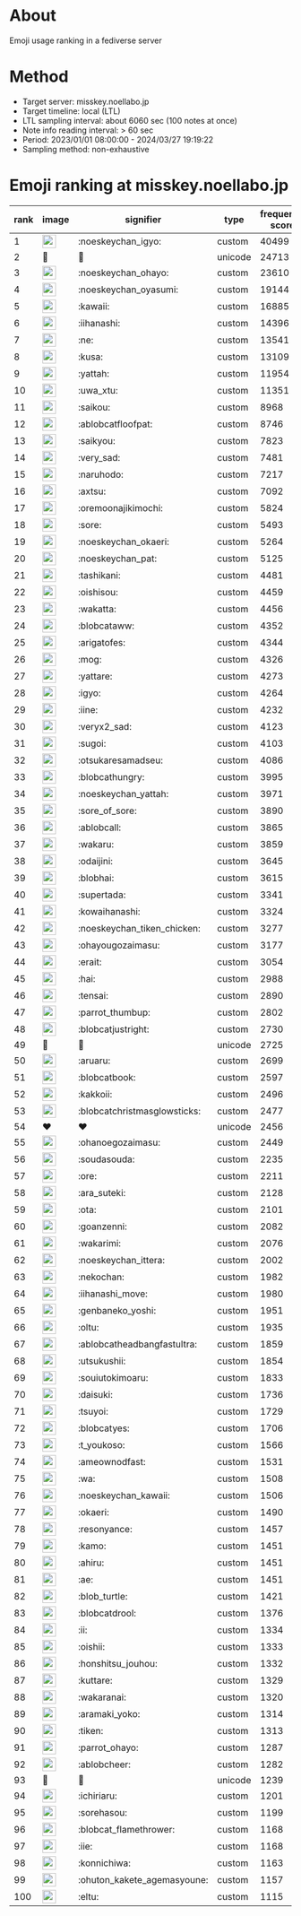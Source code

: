 # About
Emoji usage ranking in a fediverse server

# Method
- Target server: misskey.noellabo.jp
- Target timeline: local (LTL)
- LTL sampling interval: about 6060 sec (100 notes at once)
- Note info reading interval: > 60 sec
- Period: 2023/01/01 08:00:00 - 2024/03/27 19:19:22 
- Sampling method: non-exhaustive

# Emoji ranking at misskey.noellabo.jp

|rank|image|signifier|type|frequency score|
|----|----|----|----|----|
|1|<img height="24" src="https://misskey.noellabo.jp/emoji/noeskeychan_igyo.webp">|:noeskeychan_igyo:|custom|40499|
|2|🎉|🎉|unicode|24713|
|3|<img height="24" src="https://misskey.noellabo.jp/emoji/noeskeychan_ohayo.webp">|:noeskeychan_ohayo:|custom|23610|
|4|<img height="24" src="https://misskey.noellabo.jp/emoji/noeskeychan_oyasumi.webp">|:noeskeychan_oyasumi:|custom|19144|
|5|<img height="24" src="https://misskey.noellabo.jp/emoji/kawaii.webp">|:kawaii:|custom|16885|
|6|<img height="24" src="https://misskey.noellabo.jp/emoji/iihanashi.webp">|:iihanashi:|custom|14396|
|7|<img height="24" src="https://misskey.noellabo.jp/emoji/ne.webp">|:ne:|custom|13541|
|8|<img height="24" src="https://misskey.noellabo.jp/emoji/kusa.webp">|:kusa:|custom|13109|
|9|<img height="24" src="https://misskey.noellabo.jp/emoji/yattah.webp">|:yattah:|custom|11954|
|10|<img height="24" src="https://misskey.noellabo.jp/emoji/uwa_xtu.webp">|:uwa_xtu:|custom|11351|
|11|<img height="24" src="https://misskey.noellabo.jp/emoji/saikou.webp">|:saikou:|custom|8968|
|12|<img height="24" src="https://misskey.noellabo.jp/emoji/ablobcatfloofpat.webp">|:ablobcatfloofpat:|custom|8746|
|13|<img height="24" src="https://misskey.noellabo.jp/emoji/saikyou.webp">|:saikyou:|custom|7823|
|14|<img height="24" src="https://misskey.noellabo.jp/emoji/very_sad.webp">|:very_sad:|custom|7481|
|15|<img height="24" src="https://misskey.noellabo.jp/emoji/naruhodo.webp">|:naruhodo:|custom|7217|
|16|<img height="24" src="https://misskey.noellabo.jp/emoji/axtsu.webp">|:axtsu:|custom|7092|
|17|<img height="24" src="https://misskey.noellabo.jp/emoji/oremoonajikimochi.webp">|:oremoonajikimochi:|custom|5824|
|18|<img height="24" src="https://misskey.noellabo.jp/emoji/sore.webp">|:sore:|custom|5493|
|19|<img height="24" src="https://misskey.noellabo.jp/emoji/noeskeychan_okaeri.webp">|:noeskeychan_okaeri:|custom|5264|
|20|<img height="24" src="https://misskey.noellabo.jp/emoji/noeskeychan_pat.webp">|:noeskeychan_pat:|custom|5125|
|21|<img height="24" src="https://misskey.noellabo.jp/emoji/tashikani.webp">|:tashikani:|custom|4481|
|22|<img height="24" src="https://misskey.noellabo.jp/emoji/oishisou.webp">|:oishisou:|custom|4459|
|23|<img height="24" src="https://misskey.noellabo.jp/emoji/wakatta.webp">|:wakatta:|custom|4456|
|24|<img height="24" src="https://misskey.noellabo.jp/emoji/blobcataww.webp">|:blobcataww:|custom|4352|
|25|<img height="24" src="https://misskey.noellabo.jp/emoji/arigatofes.webp">|:arigatofes:|custom|4344|
|26|<img height="24" src="https://misskey.noellabo.jp/emoji/mog.webp">|:mog:|custom|4326|
|27|<img height="24" src="https://misskey.noellabo.jp/emoji/yattare.webp">|:yattare:|custom|4273|
|28|<img height="24" src="https://misskey.noellabo.jp/emoji/igyo.webp">|:igyo:|custom|4264|
|29|<img height="24" src="https://misskey.noellabo.jp/emoji/iine.webp">|:iine:|custom|4232|
|30|<img height="24" src="https://misskey.noellabo.jp/emoji/veryx2_sad.webp">|:veryx2_sad:|custom|4123|
|31|<img height="24" src="https://misskey.noellabo.jp/emoji/sugoi.webp">|:sugoi:|custom|4103|
|32|<img height="24" src="https://misskey.noellabo.jp/emoji/otsukaresamadseu.webp">|:otsukaresamadseu:|custom|4086|
|33|<img height="24" src="https://misskey.noellabo.jp/emoji/blobcathungry.webp">|:blobcathungry:|custom|3995|
|34|<img height="24" src="https://misskey.noellabo.jp/emoji/noeskeychan_yattah.webp">|:noeskeychan_yattah:|custom|3971|
|35|<img height="24" src="https://misskey.noellabo.jp/emoji/sore_of_sore.webp">|:sore_of_sore:|custom|3890|
|36|<img height="24" src="https://misskey.noellabo.jp/emoji/ablobcall.webp">|:ablobcall:|custom|3865|
|37|<img height="24" src="https://misskey.noellabo.jp/emoji/wakaru.webp">|:wakaru:|custom|3859|
|38|<img height="24" src="https://misskey.noellabo.jp/emoji/odaijini.webp">|:odaijini:|custom|3645|
|39|<img height="24" src="https://misskey.noellabo.jp/emoji/blobhai.webp">|:blobhai:|custom|3615|
|40|<img height="24" src="https://misskey.noellabo.jp/emoji/supertada.webp">|:supertada:|custom|3341|
|41|<img height="24" src="https://misskey.noellabo.jp/emoji/kowaihanashi.webp">|:kowaihanashi:|custom|3324|
|42|<img height="24" src="https://misskey.noellabo.jp/emoji/noeskeychan_tiken_chicken.webp">|:noeskeychan_tiken_chicken:|custom|3277|
|43|<img height="24" src="https://misskey.noellabo.jp/emoji/ohayougozaimasu.webp">|:ohayougozaimasu:|custom|3177|
|44|<img height="24" src="https://misskey.noellabo.jp/emoji/erait.webp">|:erait:|custom|3054|
|45|<img height="24" src="https://misskey.noellabo.jp/emoji/hai.webp">|:hai:|custom|2988|
|46|<img height="24" src="https://misskey.noellabo.jp/emoji/tensai.webp">|:tensai:|custom|2890|
|47|<img height="24" src="https://misskey.noellabo.jp/emoji/parrot_thumbup.webp">|:parrot_thumbup:|custom|2802|
|48|<img height="24" src="https://misskey.noellabo.jp/emoji/blobcatjustright.webp">|:blobcatjustright:|custom|2730|
|49|🍗|🍗|unicode|2725|
|50|<img height="24" src="https://misskey.noellabo.jp/emoji/aruaru.webp">|:aruaru:|custom|2699|
|51|<img height="24" src="https://misskey.noellabo.jp/emoji/blobcatbook.webp">|:blobcatbook:|custom|2597|
|52|<img height="24" src="https://misskey.noellabo.jp/emoji/kakkoii.webp">|:kakkoii:|custom|2496|
|53|<img height="24" src="https://misskey.noellabo.jp/emoji/blobcatchristmasglowsticks.webp">|:blobcatchristmasglowsticks:|custom|2477|
|54|❤|❤|unicode|2456|
|55|<img height="24" src="https://misskey.noellabo.jp/emoji/ohanoegozaimasu.webp">|:ohanoegozaimasu:|custom|2449|
|56|<img height="24" src="https://misskey.noellabo.jp/emoji/soudasouda.webp">|:soudasouda:|custom|2235|
|57|<img height="24" src="https://misskey.noellabo.jp/emoji/ore.webp">|:ore:|custom|2211|
|58|<img height="24" src="https://misskey.noellabo.jp/emoji/ara_suteki.webp">|:ara_suteki:|custom|2128|
|59|<img height="24" src="https://misskey.noellabo.jp/emoji/ota.webp">|:ota:|custom|2101|
|60|<img height="24" src="https://misskey.noellabo.jp/emoji/goanzenni.webp">|:goanzenni:|custom|2082|
|61|<img height="24" src="https://misskey.noellabo.jp/emoji/wakarimi.webp">|:wakarimi:|custom|2076|
|62|<img height="24" src="https://misskey.noellabo.jp/emoji/noeskeychan_ittera.webp">|:noeskeychan_ittera:|custom|2002|
|63|<img height="24" src="https://misskey.noellabo.jp/emoji/nekochan.webp">|:nekochan:|custom|1982|
|64|<img height="24" src="https://misskey.noellabo.jp/emoji/iihanashi_move.webp">|:iihanashi_move:|custom|1980|
|65|<img height="24" src="https://misskey.noellabo.jp/emoji/genbaneko_yoshi.webp">|:genbaneko_yoshi:|custom|1951|
|66|<img height="24" src="https://misskey.noellabo.jp/emoji/oltu.webp">|:oltu:|custom|1935|
|67|<img height="24" src="https://misskey.noellabo.jp/emoji/ablobcatheadbangfastultra.webp">|:ablobcatheadbangfastultra:|custom|1859|
|68|<img height="24" src="https://misskey.noellabo.jp/emoji/utsukushii.webp">|:utsukushii:|custom|1854|
|69|<img height="24" src="https://misskey.noellabo.jp/emoji/souiutokimoaru.webp">|:souiutokimoaru:|custom|1833|
|70|<img height="24" src="https://misskey.noellabo.jp/emoji/daisuki.webp">|:daisuki:|custom|1736|
|71|<img height="24" src="https://misskey.noellabo.jp/emoji/tsuyoi.webp">|:tsuyoi:|custom|1729|
|72|<img height="24" src="https://misskey.noellabo.jp/emoji/blobcatyes.webp">|:blobcatyes:|custom|1706|
|73|<img height="24" src="https://misskey.noellabo.jp/emoji/t_youkoso.webp">|:t_youkoso:|custom|1566|
|74|<img height="24" src="https://misskey.noellabo.jp/emoji/ameownodfast.webp">|:ameownodfast:|custom|1531|
|75|<img height="24" src="https://misskey.noellabo.jp/emoji/wa.webp">|:wa:|custom|1508|
|76|<img height="24" src="https://misskey.noellabo.jp/emoji/noeskeychan_kawaii.webp">|:noeskeychan_kawaii:|custom|1506|
|77|<img height="24" src="https://misskey.noellabo.jp/emoji/okaeri.webp">|:okaeri:|custom|1490|
|78|<img height="24" src="https://misskey.noellabo.jp/emoji/resonyance.webp">|:resonyance:|custom|1457|
|79|<img height="24" src="https://misskey.noellabo.jp/emoji/kamo.webp">|:kamo:|custom|1451|
|80|<img height="24" src="https://misskey.noellabo.jp/emoji/ahiru.webp">|:ahiru:|custom|1451|
|81|<img height="24" src="https://misskey.noellabo.jp/emoji/ae.webp">|:ae:|custom|1451|
|82|<img height="24" src="https://misskey.noellabo.jp/emoji/blob_turtle.webp">|:blob_turtle:|custom|1421|
|83|<img height="24" src="https://misskey.noellabo.jp/emoji/blobcatdrool.webp">|:blobcatdrool:|custom|1376|
|84|<img height="24" src="https://misskey.noellabo.jp/emoji/ii.webp">|:ii:|custom|1334|
|85|<img height="24" src="https://misskey.noellabo.jp/emoji/oishii.webp">|:oishii:|custom|1333|
|86|<img height="24" src="https://misskey.noellabo.jp/emoji/honshitsu_jouhou.webp">|:honshitsu_jouhou:|custom|1332|
|87|<img height="24" src="https://misskey.noellabo.jp/emoji/kuttare.webp">|:kuttare:|custom|1329|
|88|<img height="24" src="https://misskey.noellabo.jp/emoji/wakaranai.webp">|:wakaranai:|custom|1320|
|89|<img height="24" src="https://misskey.noellabo.jp/emoji/aramaki_yoko.webp">|:aramaki_yoko:|custom|1314|
|90|<img height="24" src="https://misskey.noellabo.jp/emoji/tiken.webp">|:tiken:|custom|1313|
|91|<img height="24" src="https://misskey.noellabo.jp/emoji/parrot_ohayo.webp">|:parrot_ohayo:|custom|1287|
|92|<img height="24" src="https://misskey.noellabo.jp/emoji/ablobcheer.webp">|:ablobcheer:|custom|1282|
|93|👀|👀|unicode|1239|
|94|<img height="24" src="https://misskey.noellabo.jp/emoji/ichiriaru.webp">|:ichiriaru:|custom|1201|
|95|<img height="24" src="https://misskey.noellabo.jp/emoji/sorehasou.webp">|:sorehasou:|custom|1199|
|96|<img height="24" src="https://misskey.noellabo.jp/emoji/blobcat_flamethrower.webp">|:blobcat_flamethrower:|custom|1168|
|97|<img height="24" src="https://misskey.noellabo.jp/emoji/iie.webp">|:iie:|custom|1168|
|98|<img height="24" src="https://misskey.noellabo.jp/emoji/konnichiwa.webp">|:konnichiwa:|custom|1163|
|99|<img height="24" src="https://misskey.noellabo.jp/emoji/ohuton_kakete_agemasyoune.webp">|:ohuton_kakete_agemasyoune:|custom|1157|
|100|<img height="24" src="https://misskey.noellabo.jp/emoji/eltu.webp">|:eltu:|custom|1115|
